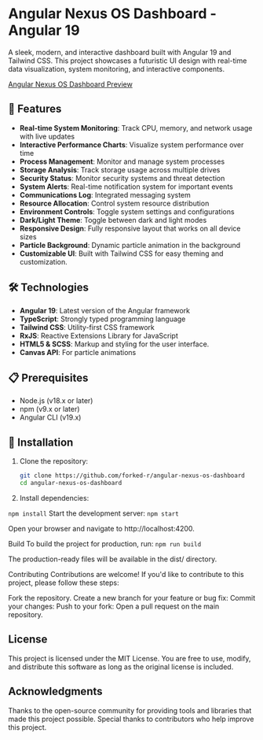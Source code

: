 # Angular Nexus OS Dashboard - Angular 19

A sleek, modern, and interactive dashboard built with Angular 19 and Tailwind CSS. This project showcases a futuristic UI design with real-time data visualization, system monitoring, and interactive components.

[Angular Nexus OS Dashboard Preview](https://angular-19-tailwind-dashboard.netlify.app/)

## 🚀 Features

- **Real-time System Monitoring**: Track CPU, memory, and network usage with live updates
- **Interactive Performance Charts**: Visualize system performance over time
- **Process Management**: Monitor and manage system processes
- **Storage Analysis**: Track storage usage across multiple drives
- **Security Status**: Monitor security systems and threat detection
- **System Alerts**: Real-time notification system for important events
- **Communications Log**: Integrated messaging system
- **Resource Allocation**: Control system resource distribution
- **Environment Controls**: Toggle system settings and configurations
- **Dark/Light Theme**: Toggle between dark and light modes
- **Responsive Design**: Fully responsive layout that works on all device sizes
- **Particle Background**: Dynamic particle animation in the background
- **Customizable UI**: Built with Tailwind CSS for easy theming and customization.

## 🛠️ Technologies

- **Angular 19**: Latest version of the Angular framework
- **TypeScript**: Strongly typed programming language
- **Tailwind CSS**: Utility-first CSS framework
- **RxJS**: Reactive Extensions Library for JavaScript
- **HTML5 & SCSS**: Markup and styling for the user interface.
- **Canvas API**: For particle animations

## 📋 Prerequisites

- Node.js (v18.x or later)
- npm (v9.x or later)
- Angular CLI (v19.x)

## 🔧 Installation

1. Clone the repository:

   ```bash
   git clone https://github.com/forked-r/angular-nexus-os-dashboard
   cd angular-nexus-os-dashboard

   ```

2. Install dependencies:

`npm install`
Start the development server:
`npm start`

Open your browser and navigate to http://localhost:4200.

Build
To build the project for production, run:
`npm run build`

The production-ready files will be available in the dist/ directory.

Contributing
Contributions are welcome! If you'd like to contribute to this project, please follow these steps:

Fork the repository.
Create a new branch for your feature or bug fix:
Commit your changes:
Push to your fork:
Open a pull request on the main repository.

## License

This project is licensed under the MIT License. You are free to use, modify, and distribute this software as long as the original license is included.

## Acknowledgments

Thanks to the open-source community for providing tools and libraries that made this project possible.
Special thanks to contributors who help improve this project.
